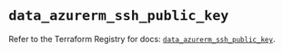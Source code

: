 # `data_azurerm_ssh_public_key`

Refer to the Terraform Registry for docs: [`data_azurerm_ssh_public_key`](https://registry.terraform.io/providers/hashicorp/azurerm/3.97.1/docs/data-sources/ssh_public_key).
